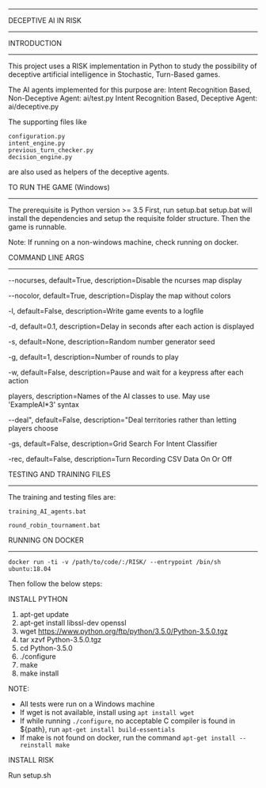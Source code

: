 ________________________________________________________________________
DECEPTIVE AI IN RISK
________________________________________________________________________

INTRODUCTION
________________________________________________________________________
This project uses a RISK implementation in Python to study the possibility
of deceptive artificial intelligence in Stochastic, Turn-Based games.

The AI agents implemented for this purpose are:
Intent Recognition Based, Non-Deceptive Agent: ai/test.py
Intent Recognition Based, Deceptive Agent: ai/deceptive.py

The supporting files like

    configuration.py
    intent_engine.py
    previous_turn_checker.py
    decision_engine.py

are also used as helpers of the deceptive agents.


TO RUN THE GAME (Windows)
________________________________________________________________________
The prerequisite is Python version >= 3.5
First, run setup.bat
setup.bat will install the dependencies and setup the requisite folder structure. 
Then the game is runnable.

Note: If running on a non-windows machine, check running on docker.

COMMAND LINE ARGS
________________________________________________________________________
--nocurses, default=True, description=Disable the ncurses map display

--nocolor, default=True, description=Display the map without colors

-l, default=False, description=Write game events to a logfile

-d, default=0.1, description=Delay in seconds after each action is displayed

-s, default=None, description=Random number generator seed

-g, default=1, description=Number of rounds to play

-w, default=False, description=Pause and wait for a keypress after each action

players, description=Names of the AI classes to use. May use 'ExampleAI*3' syntax

--deal", default=False, description="Deal territories rather than letting players choose

-gs, default=False, description=Grid Search For Intent Classifier

-rec, default=False, description=Turn Recording CSV Data On Or Off


TESTING AND TRAINING FILES
________________________________________________________________________
The training and testing files are:

    training_AI_agents.bat

    round_robin_tournament.bat

RUNNING ON DOCKER
________________________________________________________________________
`docker run -ti -v /path/to/code/:/RISK/ --entrypoint /bin/sh ubuntu:18.04`

Then follow the below steps:

INSTALL PYTHON


1. apt-get update
2. apt-get install libssl-dev openssl
3. wget https://www.python.org/ftp/python/3.5.0/Python-3.5.0.tgz
4. tar xzvf Python-3.5.0.tgz
5. cd Python-3.5.0
6. ./configure
7. make
8. make install

NOTE: 
* All tests were run on a Windows machine
* If wget is not available, install using `apt install wget`
* If while running `./configure`, no acceptable C compiler is found in ${path}, run `apt-get install build-essentials` 
* If make is not found on docker, run the command `apt-get install --reinstall make`


INSTALL RISK

Run setup.sh